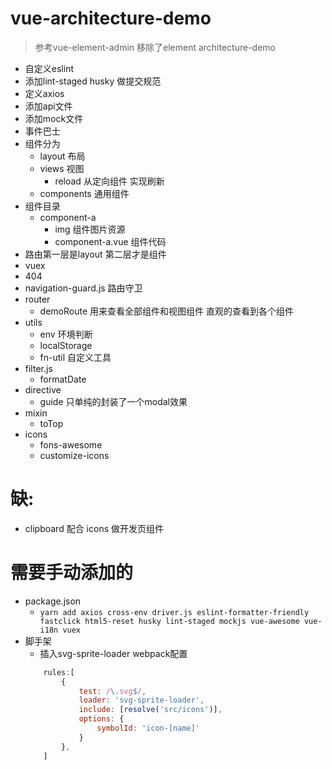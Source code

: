 # vue-architecture-demo
> 参考vue-element-admin 移除了element
architecture-demo
+ 自定义eslint
+ 添加lint-staged husky 做提交规范
+ 定义axios
+ 添加api文件
+ 添加mock文件
+ 事件巴士
+ 组件分为
    + layout 布局
    + views 视图
        + reload 从定向组件 实现刷新 
    + components 通用组件
+ 组件目录
    + component-a
        + img 组件图片资源
        + component-a.vue 组件代码
+ 路由第一层是layout 第二层才是组件
+ vuex
+ 404
+ navigation-guard.js 路由守卫
+ router
    + demoRoute 用来查看全部组件和视图组件  直观的查看到各个组件
+ utils
    + env 环境判断
    + localStorage
    + fn-util 自定义工具
+ filter.js
    + formatDate
+ directive
    + guide 只单纯的封装了一个modal效果
+ mixin
    + toTop
+ icons
    + fons-awesome
    + customize-icons

# 缺:
+ clipboard 配合 icons 做开发页组件

# 需要手动添加的
+ package.json
    + `yarn add axios cross-env driver.js eslint-formatter-friendly fastclick html5-reset husky lint-staged mockjs vue-awesome vue-i18n vuex`
+ 脚手架
    + 插入svg-sprite-loader webpack配置
    ```js
        rules:[
            {
                test: /\.svg$/,
                loader: 'svg-sprite-loader',
                include: [resolve('src/icons')],
                options: {
                    symbolId: 'icon-[name]'
                }
            },
        ]
    ```
